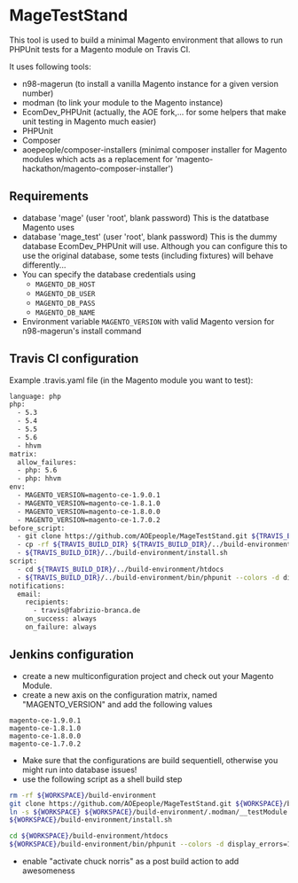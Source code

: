 # MageTestStand

This tool is used to build a minimal Magento environment that allows to run PHPUnit tests for a Magento module on Travis CI.

It uses following tools:
- n98-magerun (to install a vanilla Magento instance for a given version number)
- modman (to link your module to the Magento instance)
- EcomDev_PHPUnit (actually, the AOE fork,... for some helpers that make unit testing in Magento much easier)
- PHPUnit
- Composer
- aoepeople/composer-installers (minimal composer installer for Magento modules which acts as a replacement for 'magento-hackathon/magento-composer-installer')

## Requirements

- database 'mage' (user 'root', blank password) This is the datatbase Magento uses
- database 'mage_test' (user 'root', blank password) This is the dummy database EcomDev_PHPUnit will use. Although you can configure this to use the original database, some tests (including fixtures) will behave differently...
- You can specify the database credentials using
  - `MAGENTO_DB_HOST`
  - `MAGENTO_DB_USER`
  - `MAGENTO_DB_PASS`
  - `MAGENTO_DB_NAME`
- Environment variable `MAGENTO_VERSION` with valid Magento version for n98-magerun's install command

## Travis CI configuration

Example .travis.yaml file (in the Magento module you want to test):

```bash
language: php
php:
  - 5.3
  - 5.4
  - 5.5
  - 5.6
  - hhvm
matrix:
  allow_failures:
  - php: 5.6
  - php: hhvm
env:
  - MAGENTO_VERSION=magento-ce-1.9.0.1
  - MAGENTO_VERSION=magento-ce-1.8.1.0
  - MAGENTO_VERSION=magento-ce-1.8.0.0
  - MAGENTO_VERSION=magento-ce-1.7.0.2
before_script:
  - git clone https://github.com/AOEpeople/MageTestStand.git ${TRAVIS_BUILD_DIR}/../build-environment
  - cp -rf ${TRAVIS_BUILD_DIR} ${TRAVIS_BUILD_DIR}/../build-environment/.modman/
  - ${TRAVIS_BUILD_DIR}/../build-environment/install.sh
script:
  - cd ${TRAVIS_BUILD_DIR}/../build-environment/htdocs
  - ${TRAVIS_BUILD_DIR}/../build-environment/bin/phpunit --colors -d display_errors=1
notifications:
  email:
    recipients:
      - travis@fabrizio-branca.de
    on_success: always
    on_failure: always
```

## Jenkins configuration

- create a new multiconfiguration project and check out your Magento Module.
- create a new axis on the configuration matrix, named "MAGENTO_VERSION" and add the following values

```
magento-ce-1.9.0.1
magento-ce-1.8.1.0
magento-ce-1.8.0.0
magento-ce-1.7.0.2
```

- Make sure that the configurations are build sequentiell, otherwise you might run into database issues!
- use the following script as a shell build step

```bash
rm -rf ${WORKSPACE}/build-environment
git clone https://github.com/AOEpeople/MageTestStand.git ${WORKSPACE}/build-environment
ln -s ${WORKSPACE} ${WORKSPACE}/build-environment/.modman/__testModule
${WORKSPACE}/build-environment/install.sh

cd ${WORKSPACE}/build-environment/htdocs
${WORKSPACE}/build-environment/bin/phpunit --colors -d display_errors=1
```

- enable "activate chuck norris" as a post build action to add awesomeness
